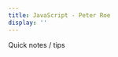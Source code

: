 ```yaml
---
title: JavaScript - Peter Roe
display: ''
---
```


<div class="prose m-auto mb-8 select-none">
  <div class="opacity-20 italic">Quick notes / tips</div>
  <h1 class="mb-0 flex justify-between">
    <router-link to="/notes" class="opacity-20 hover:opacity-50 !border-none !font-400">
      <i class="i-mdi-language-css3"></i> 
    </router-link>
    <router-link to="/javascript" class="opacity-20 hover:opacity-50 !border-none !font-400">
      <i class="i-raphael-js"></i>
    </router-link>
    <router-link to="/vue" class="opacity-20 hover:opacity-50 !border-none !font-400">
      <i class="i-mdi-vuejs"></i> 
    </router-link>
    <router-link to="/algorithm" class="opacity-20 hover:opacity-50 !border-none !font-400">
      <i class="i-simple-icons-thealgorithms"></i> 
    </router-link>
    <router-link to="/other" class="opacity-20 hover:opacity-50 !border-none !font-400">
      <i class="i-zondicons-network"></i>
    </router-link>
    <i class="i-icon-park-outline-application-one"></i> 
  </h1>
</div>

<ClientOnly>
  <Plum/>
</ClientOnly>

<ListNotes type="other"/>